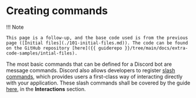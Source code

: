 # Creating commands

!!! Note

    This page is a follow-up, and the base code used is from the previous page ([Initial files](./101-initial-files.md)). The code can be found on the GitHub repository [here]({{ guiderepo }}/tree/main/docs/extra-code-samples/intial-files).

The most basic commands that can be defined for a Discord bot are message commands. Discord also allows developers to register [slash commands][devdocs-slash-cmds], which provides users a first-class way of interacting directly with your application. These slash commands shall be covered by the guide [here](../200-interactions/202-slash-commands.md), in the **Interactions** section.



[devdocs-slash-cmds]: https://discord.com/developers/docs/interactions/application-commands